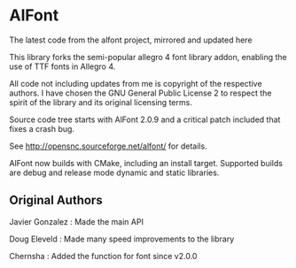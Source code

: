 # AlFont
The latest code from the alfont project, mirrored and updated here

This library forks the semi-popular allegro 4 font library addon, enabling the use of TTF fonts in Allegro 4.

All code not including updates from me is copyright of the respective authors. I have chosen the GNU General Public License 2 to respect the spirit of the library and its original licensing terms.

Source code tree starts with AlFont 2.0.9 and a critical patch included that fixes a crash bug.

See http://opensnc.sourceforge.net/alfont/ for details.

AlFont now builds with CMake, including an install target. Supported builds are debug and release mode dynamic and static libraries.

Original Authors
-------

Javier Gonzalez : Made the main API

Doug Eleveld : Made many speed improvements to the library

Chernsha : Added the function for font since v2.0.0
